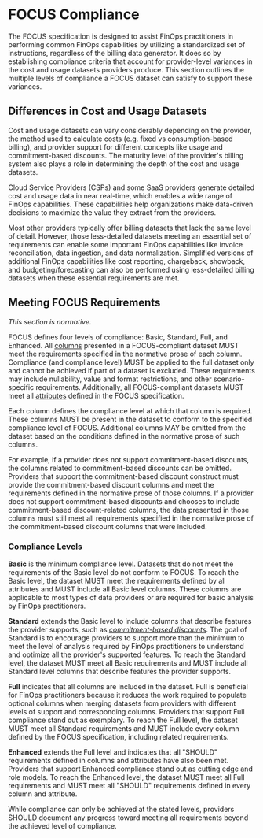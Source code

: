 # FOCUS Compliance

The FOCUS specification is designed to assist FinOps practitioners in performing common FinOps capabilities by utilizing a standardized set of instructions, regardless of the billing data generator. It does so by establishing compliance criteria that account for provider-level variances in the cost and usage datasets providers produce. This section outlines the multiple levels of compliance a FOCUS dataset can satisfy to support these variances.

## Differences in Cost and Usage Datasets

Cost and usage datasets can vary considerably depending on the provider, the method used to calculate costs (e.g. fixed vs consumption-based billing), and provider support for different concepts like usage and commitment-based discounts. The maturity level of the provider's billing system also plays a role in determining the depth of the cost and usage datasets.

Cloud Service Providers (CSPs) and some SaaS providers generate detailed cost and usage data in near real-time, which enables a wide range of FinOps capabilities. These capabilities help organizations make data-driven decisions to maximize the value they extract from the providers.

Most other providers typically offer billing datasets that lack the same level of detail. However, those less-detailed datasets meeting an essential set of requirements can enable some important FinOps capabilities like invoice reconciliation, data ingestion, and data normalization. Simplified versions of additional FinOps capabilities like cost reporting, chargeback, showback, and budgeting/forecasting can also be performed using less-detailed billing datasets when these essential requirements are met.

## Meeting FOCUS Requirements

*This section is normative.*

FOCUS defines four levels of compliance: Basic, Standard, Full, and Enhanced. All [columns](#columns) presented in a FOCUS-compliant dataset MUST meet the requirements specified in the normative prose of each column. Compliance (and compliance level) MUST be applied to the full dataset only and cannot be achieved if part of a dataset is excluded. These requirements may include nullability, value and format restrictions, and other scenario-specific requirements. Additionally, all FOCUS-compliant datasets MUST meet all [attributes](#attributes) defined in the FOCUS specification.

Each column defines the compliance level at which that column is required. These columns MUST be present in the dataset to conform to the specified compliance level of FOCUS. Additional columns MAY be omitted from the dataset based on the conditions defined in the normative prose of such columns.

For example, if a provider does not support commitment-based discounts, the columns related to commitment-based discounts can be omitted. Providers that support the commitment-based discount construct must provide the commitment-based discount columns and meet the requirements defined in the normative prose of those columns. If a provider does not support commitment-based discounts and chooses to include commitment-based discount-related columns, the data presented in those columns must still meet all requirements specified in the normative prose of the commitment-based discount columns that were included.

### Compliance Levels

**Basic** is the minimum compliance level. Datasets that do not meet the requirements of the Basic level do not conform to FOCUS. To reach the Basic level, the dataset MUST meet the requirements defined by all attributes and MUST include all Basic level columns. These columns are applicable to most types of data providers or are required for basic analysis by FinOps practitioners.

**Standard** extends the Basic level to include columns that describe features the provider supports, such as [_commitment-based discounts_](#glossary:commitment-based-discounts). The goal of Standard is to encourage providers to support more than the minimum to meet the level of analysis required by FinOps practitioners to understand and optimize all the provider's supported features. To reach the Standard level, the dataset MUST meet all Basic requirements and MUST include all Standard level columns that describe features the provider supports.

**Full** indicates that all columns are included in the dataset. Full is beneficial for FinOps practitioners because it reduces the work required to populate optional columns when merging datasets from providers with different levels of support and corresponding columns. Providers that support Full compliance stand out as exemplary. To reach the Full level, the dataset MUST meet all Standard requirements and MUST include every column defined by the FOCUS specification, including related requirements.

**Enhanced** extends the Full level and indicates that all "SHOULD" requirements defined in columns and attributes have also been met. Providers that support Enhanced compliance stand out as cutting edge and role models. To reach the Enhanced level, the dataset MUST meet all Full requirements and MUST meet all "SHOULD" requirements defined in every column and attribute.

While compliance can only be achieved at the stated levels, providers SHOULD document any progress toward meeting all requirements beyond the achieved level of compliance.
